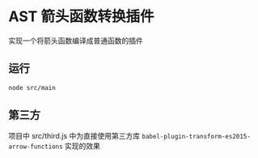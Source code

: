 # AST 箭头函数转换插件

实现一个将箭头函数编译成普通函数的插件

## 运行

``` bash
node src/main
```

## 第三方

项目中 src/third.js 中为直接使用第三方库 `babel-plugin-transform-es2015-arrow-functions` 实现的效果